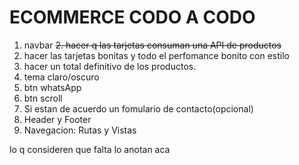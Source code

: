 # ECOMMERCE CODO A CODO

1. navbar
   ~~2. hacer q las tarjetas consuman una API de productos~~
2. hacer las tarjetas bonitas y todo el perfomance bonito con estilo
3. hacer un total definitivo de los productos.
4. tema claro/oscuro
5. btn whatsApp
6. btn scroll
7. Si estan de acuerdo un fomulario de contacto(opcional)
8. Header y Footer
9. Navegacion: Rutas y Vistas

lo q consideren que falta lo anotan aca
